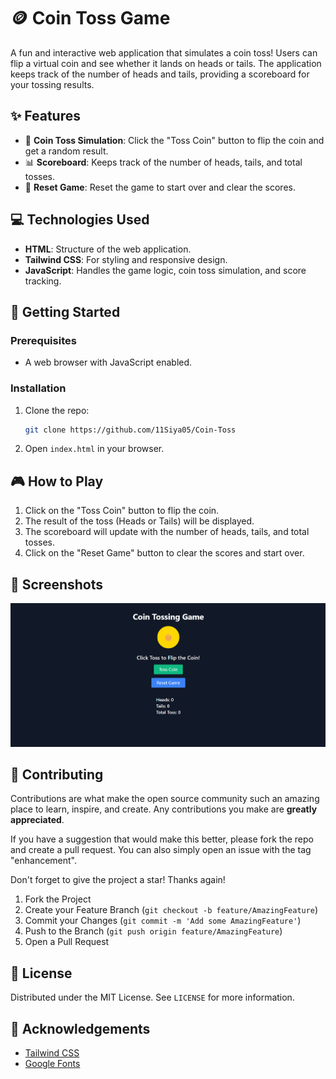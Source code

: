 # 🪙 Coin Toss Game

A fun and interactive web application that simulates a coin toss! Users can flip a virtual coin and see whether it lands on heads or tails. The application keeps track of the number of heads and tails, providing a scoreboard for your tossing results.

## ✨ Features

- 🎲 **Coin Toss Simulation**: Click the "Toss Coin" button to flip the coin and get a random result.
- 📊 **Scoreboard**: Keeps track of the number of heads, tails, and total tosses.
- 🔄 **Reset Game**: Reset the game to start over and clear the scores.

## 💻 Technologies Used

- **HTML**: Structure of the web application.
- **Tailwind CSS**: For styling and responsive design.
- **JavaScript**: Handles the game logic, coin toss simulation, and score tracking.

## 🚀 Getting Started

### Prerequisites

- A web browser with JavaScript enabled.

### Installation

1. Clone the repo:
   ```sh
   git clone https://github.com/11Siya05/Coin-Toss
   ```
2. Open `index.html` in your browser.

## 🎮 How to Play

1. Click on the "Toss Coin" button to flip the coin.
2. The result of the toss (Heads or Tails) will be displayed.
3. The scoreboard will update with the number of heads, tails, and total tosses.
4. Click on the "Reset Game" button to clear the scores and start over.

## 📸 Screenshots

![alt text](image.png)

## 🤝 Contributing

Contributions are what make the open source community such an amazing place to learn, inspire, and create. Any contributions you make are **greatly appreciated**.

If you have a suggestion that would make this better, please fork the repo and create a pull request. You can also simply open an issue with the tag "enhancement".

Don't forget to give the project a star! Thanks again!

1. Fork the Project
2. Create your Feature Branch (`git checkout -b feature/AmazingFeature`)
3. Commit your Changes (`git commit -m 'Add some AmazingFeature'`)
4. Push to the Branch (`git push origin feature/AmazingFeature`)
5. Open a Pull Request

## 📝 License

Distributed under the MIT License. See `LICENSE` for more information.

## 🙏 Acknowledgements

- [Tailwind CSS](https.tailwindcss.com)
- [Google Fonts](https://fonts.google.com/)
